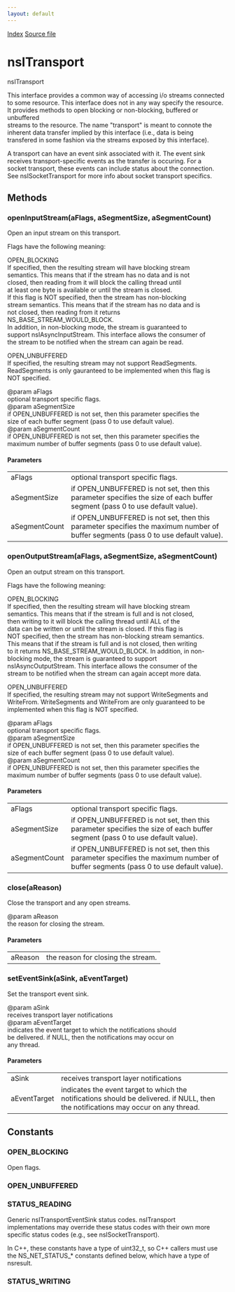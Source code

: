```yaml
---
layout: default
---
```

<div id='links'><a href="../index.html">Index</a>
<a href="http://dxr.mozilla.org/mozilla-central/source/netwerk/base/public/nsITransport.idl">Source file</a>
</div>

# nsITransport #
  
nsITransport  
  
This interface provides a common way of accessing i/o streams connected  
to some resource.  This interface does not in any way specify the resource.  
It provides methods to open blocking or non-blocking, buffered or unbuffered  
streams to the resource.  The name "transport" is meant to connote the   
inherent data transfer implied by this interface (i.e., data is being  
transfered in some fashion via the streams exposed by this interface).  
  
A transport can have an event sink associated with it.  The event sink   
receives transport-specific events as the transfer is occuring.  For a  
socket transport, these events can include status about the connection.  
See nsISocketTransport for more info about socket transport specifics.  
  

## Methods ##

### openInputStream(aFlags, aSegmentSize, aSegmentCount) ###
  
Open an input stream on this transport.  
  
Flags have the following meaning:  
  
OPEN_BLOCKING  
  If specified, then the resulting stream will have blocking stream  
  semantics.  This means that if the stream has no data and is not  
  closed, then reading from it will block the calling thread until  
  at least one byte is available or until the stream is closed.  
  If this flag is NOT specified, then the stream has non-blocking  
  stream semantics.  This means that if the stream has no data and is  
  not closed, then reading from it returns NS_BASE_STREAM_WOULD_BLOCK.  
  In addition, in non-blocking mode, the stream is guaranteed to   
  support nsIAsyncInputStream.  This interface allows the consumer of  
  the stream to be notified when the stream can again be read.  
  
OPEN_UNBUFFERED  
  If specified, the resulting stream may not support ReadSegments.  
  ReadSegments is only gauranteed to be implemented when this flag is  
  NOT specified.  
  
@param aFlags  
       optional transport specific flags.  
@param aSegmentSize  
       if OPEN_UNBUFFERED is not set, then this parameter specifies the  
       size of each buffer segment (pass 0 to use default value).  
@param aSegmentCount  
       if OPEN_UNBUFFERED is not set, then this parameter specifies the  
       maximum number of buffer segments (pass 0 to use default value).  
  

#### Parameters ####

<table>

<tr>
<td>aFlags</td>
<td>       optional transport specific flags.  
</td>
</tr>

<tr>
<td>aSegmentSize</td>
<td>       if OPEN_UNBUFFERED is not set, then this parameter specifies the  
       size of each buffer segment (pass 0 to use default value).  
</td>
</tr>

<tr>
<td>aSegmentCount</td>
<td>       if OPEN_UNBUFFERED is not set, then this parameter specifies the  
       maximum number of buffer segments (pass 0 to use default value).  
</td>
</tr>

</table>

### openOutputStream(aFlags, aSegmentSize, aSegmentCount) ###
  
Open an output stream on this transport.  
  
Flags have the following meaning:  
  
OPEN_BLOCKING  
  If specified, then the resulting stream will have blocking stream  
  semantics.  This means that if the stream is full and is not closed,  
  then writing to it will block the calling thread until ALL of the  
  data can be written or until the stream is closed.  If this flag is  
  NOT specified, then the stream has non-blocking stream semantics.  
  This means that if the stream is full and is not closed, then writing  
  to it returns NS_BASE_STREAM_WOULD_BLOCK.  In addition, in non-  
  blocking mode, the stream is guaranteed to support  
  nsIAsyncOutputStream.  This interface allows the consumer of the  
  stream to be notified when the stream can again accept more data.  
  
OPEN_UNBUFFERED  
  If specified, the resulting stream may not support WriteSegments and  
  WriteFrom.  WriteSegments and WriteFrom are only guaranteed to be  
  implemented when this flag is NOT specified.  
  
@param aFlags  
       optional transport specific flags.  
@param aSegmentSize  
       if OPEN_UNBUFFERED is not set, then this parameter specifies the  
       size of each buffer segment (pass 0 to use default value).  
@param aSegmentCount  
       if OPEN_UNBUFFERED is not set, then this parameter specifies the  
       maximum number of buffer segments (pass 0 to use default value).  
  

#### Parameters ####

<table>

<tr>
<td>aFlags</td>
<td>       optional transport specific flags.  
</td>
</tr>

<tr>
<td>aSegmentSize</td>
<td>       if OPEN_UNBUFFERED is not set, then this parameter specifies the  
       size of each buffer segment (pass 0 to use default value).  
</td>
</tr>

<tr>
<td>aSegmentCount</td>
<td>       if OPEN_UNBUFFERED is not set, then this parameter specifies the  
       maximum number of buffer segments (pass 0 to use default value).  
</td>
</tr>

</table>

### close(aReason) ###
  
Close the transport and any open streams.  
  
@param aReason  
       the reason for closing the stream.  
  

#### Parameters ####

<table>

<tr>
<td>aReason</td>
<td>       the reason for closing the stream.  
</td>
</tr>

</table>

### setEventSink(aSink, aEventTarget) ###
  
Set the transport event sink.  
  
@param aSink  
       receives transport layer notifications  
@param aEventTarget  
       indicates the event target to which the notifications should  
       be delivered.  if NULL, then the notifications may occur on  
       any thread.  
  

#### Parameters ####

<table>

<tr>
<td>aSink</td>
<td>       receives transport layer notifications  
</td>
</tr>

<tr>
<td>aEventTarget</td>
<td>       indicates the event target to which the notifications should  
       be delivered.  if NULL, then the notifications may occur on  
       any thread.  
</td>
</tr>

</table>

## Constants ##

### OPEN_BLOCKING ###
  
Open flags.  
  

### OPEN_UNBUFFERED ###

### STATUS_READING ###
  
Generic nsITransportEventSink status codes.  nsITransport  
implementations may override these status codes with their own more  
specific status codes (e.g., see nsISocketTransport).  
  
In C++, these constants have a type of uint32_t, so C++ callers must use  
the NS_NET_STATUS_* constants defined below, which have a type of  
nsresult.  
  

### STATUS_WRITING ###
